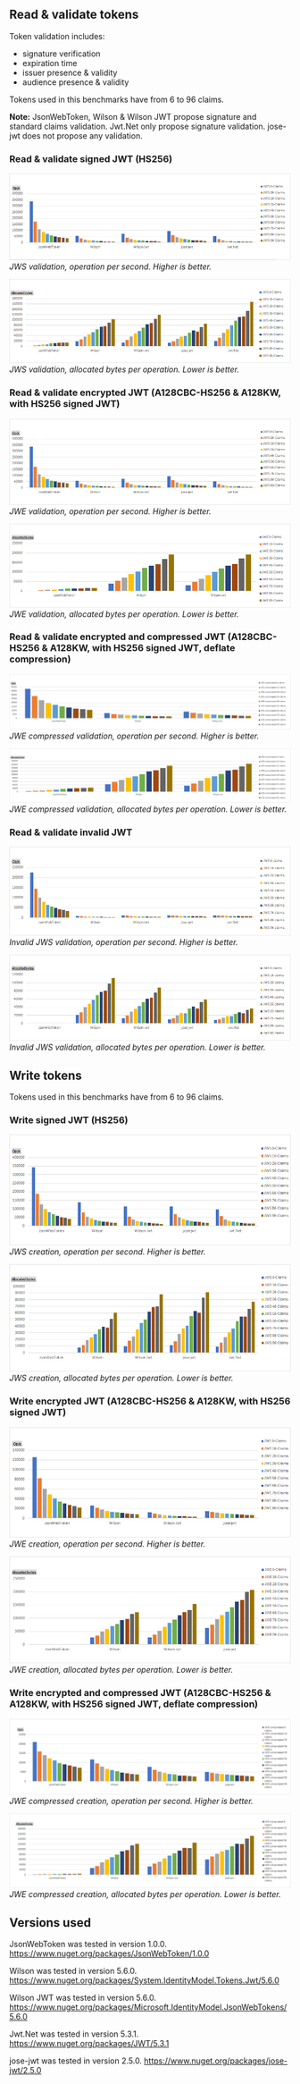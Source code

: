 ## Read & validate tokens
Token validation includes:
* signature verification
* expiration time 
* issuer presence & validity
* audience presence & validity

Tokens used in this benchmarks have from 6 to 96 claims.

**Note:** JsonWebToken, Wilson & Wilson JWT propose signature and standard claims validation. Jwt.Net only propose signature validation. jose-jwt does not propose any validation.

### Read & validate signed JWT (HS256)
![JWS validation, operation per second. Higher is better.](docs/validate_jws_ops.png)
*JWS validation, operation per second. Higher is better.*

![JWS validation, allocated bytes per operation. Lower is better.](docs/validate_jws_allocated.png)
*JWS validation, allocated bytes per operation. Lower is better.*

### Read & validate encrypted JWT (A128CBC-HS256 & A128KW, with HS256 signed JWT)
![JWE validation, operation per second. Higher is better.](docs/validate_jwe_ops.png)
*JWE validation, operation per second. Higher is better.*

![JWE validation, allocated bytes per operation. Lower is better.](docs/validate_jwe_allocated.png)
*JWE validation, allocated bytes per operation. Lower is better.*

### Read & validate encrypted and compressed JWT (A128CBC-HS256 & A128KW, with HS256 signed JWT, deflate compression)
![JWE compressed validation, operation per second. Higher is better.](docs/validate_jwec_ops.png)
*JWE compressed validation, operation per second. Higher is better.*

![JWE compressed validation, allocated bytes per operation. Lower is better.](docs/validate_jwec_allocated.png)
*JWE compressed validation, allocated bytes per operation. Lower is better.*

### Read & validate invalid JWT
![Invalid JWS validation, operation per second. Higher is better.](docs/validate_jwsi_ops.png)
*Invalid JWS validation, operation per second. Higher is better.*

![Invalid JWS validation, allocated bytes per operation. Lower is better.](docs/validate_jwsi_allocated.png)
*Invalid JWS validation, allocated bytes per operation. Lower is better.*

## Write tokens
Tokens used in this benchmarks have from 6 to 96 claims.

### Write signed JWT (HS256)
![JWS creation, operation per second. Higher is better.](docs/write_jws_ops.png)
*JWS creation, operation per second. Higher is better.*

![JWS creation, allocated bytes per operation. Lower is better.](docs/write_jws_allocated.png)
*JWS creation, allocated bytes per operation. Lower is better.*

### Write encrypted JWT (A128CBC-HS256 & A128KW, with HS256 signed JWT)
![JWE creation, operation per second. Higher is better.](docs/write_jwe_ops.png)
_JWE creation, operation per second. Higher is better._

![JWE creation, allocated bytes per operation. Lower is better.](docs/write_jwe_allocated.png)
_JWE creation, allocated bytes per operation. Lower is better._

### Write encrypted and compressed JWT (A128CBC-HS256 & A128KW, with HS256 signed JWT, deflate compression)
![JWE compressed creation, operation per second. Higher is better.](docs/write_jwec_ops.png)
*JWE compressed creation, operation per second. Higher is better.*

![JWE compressed creation, allocated bytes per operation. Lower is better.](docs/write_jwec_allocated.png)
*JWE compressed creation, allocated bytes per operation. Lower is better.*

## Versions used
JsonWebToken was tested in version 1.0.0.
https://www.nuget.org/packages/JsonWebToken/1.0.0

Wilson was tested in version 5.6.0.
https://www.nuget.org/packages/System.IdentityModel.Tokens.Jwt/5.6.0

Wilson JWT was tested in version 5.6.0.
https://www.nuget.org/packages/Microsoft.IdentityModel.JsonWebTokens/5.6.0

Jwt.Net was tested in version 5.3.1.
https://www.nuget.org/packages/JWT/5.3.1

jose-jwt was tested in version 2.5.0.
https://www.nuget.org/packages/jose-jwt/2.5.0
